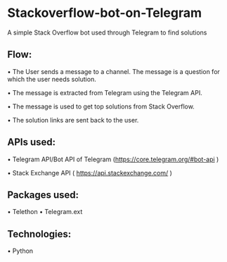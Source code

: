 # Stackoverflow-bot-on-Telegram
A simple Stack Overflow bot used through Telegram to find solutions

## Flow:
  •	The User sends a message to a channel.  The message is a question for which the user needs solution.
  
  •	The message is extracted from Telegram using the Telegram API.
  
  •	The message is used to get top solutions from Stack Overflow.
  
  •	The solution links are sent back to the user.

## APIs used:

  •	Telegram API/Bot API of Telegram (https://core.telegram.org/#bot-api )
  
  •	Stack Exchange API ( https://api.stackexchange.com/ )

## Packages used:
  •	Telethon
  •	Telegram.ext

## Technologies:
  •	Python
